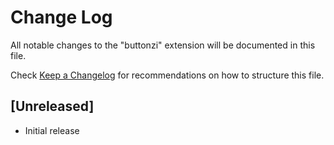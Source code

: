 # Change Log

All notable changes to the "buttonzi" extension will be documented in this file.

Check [Keep a Changelog](http://keepachangelog.com/) for recommendations on how to structure this file.

## [Unreleased]

- Initial release